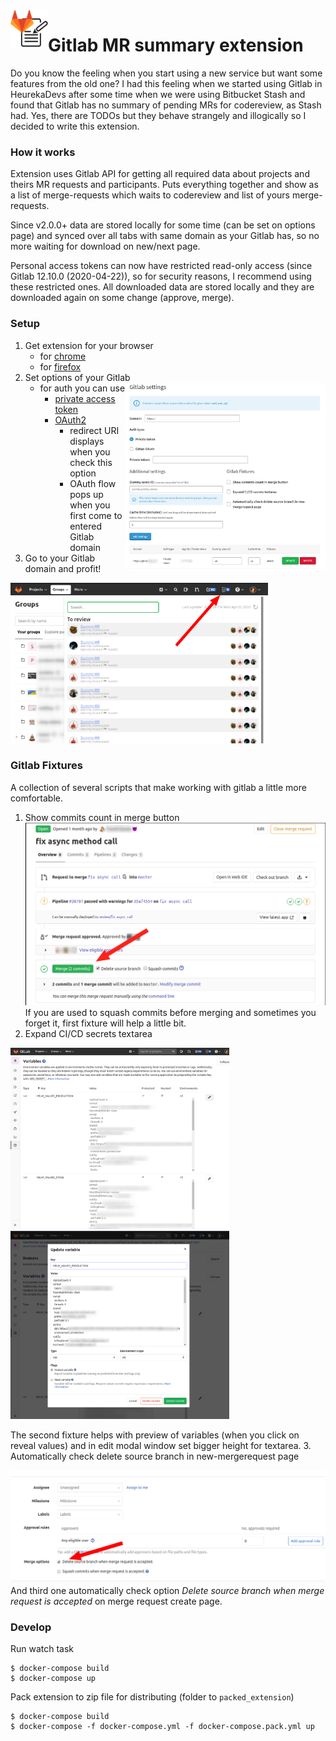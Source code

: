 <img align="left" width="60" height="60" src="images/readme/icon.png">

# Gitlab MR summary extension

Do you know the feeling when you start using a new service but want some features from the old one? I had this feeling when we started using Gitlab in HeurekaDevs after some time when we were using Bitbucket Stash and found that Gitlab has no summary of pending MRs for codereview, as Stash had. Yes, there are TODOs but they behave strangely and illogically so I decided to write this extension.

### How it works
Extension uses Gitlab API for getting all required data about projects and theirs MR requests and participants. Puts everything together and show as a list of merge-requests which waits to codereview and list of yours merge-requests.  

Since v2.0.0+ data are stored locally for some time (can be set on options page) and synced over all tabs with same domain as your Gitlab has, so no more waiting for download on new/next page. 

Personal access tokens can now have restricted read-only access (since Gitlab 12.10.0 (2020-04-22)), so for security reasons, I recommend using these restricted ones. All downloaded data are stored locally and they are downloaded again on some change (approve, merge). 

### Setup
1. Get extension for your browser
    - for [chrome](https://chrome.google.com/webstore/detail/gitlab-mr-summary/gekiikmjljplpkcmheahicdcbblkafki)
    - for [firefox](https://addons.mozilla.org/en-US/firefox/addon/gitlab-mr-summary/)
2. Set options of your Gitlab
    <img align="right" width="320" height="300" src="images/readme/settings.png">
    - for auth you can use 
        - [private access token](https://docs.gitlab.com/ee/user/profile/personal_access_tokens.html)
        - [OAuth2](https://docs.gitlab.com/ee/integration/oauth_provider.html)
            - redirect URI displays when you check this option
            - OAuth flow pops up when you first come to entered Gitlab domain
3. Go to your Gitlab domain and profit!
<img width="412" height="257" src="images/readme/preview.png">


### Gitlab Fixtures
A collection of several scripts that make working with gitlab a little more comfortable.
1. Show commits count in merge button
![commits count](images/readme/fixture__commits-count.png)
If you are used to squash commits before merging and sometimes you forget it, first fixture will help a little bit.
2. Expand CI/CD secrets textarea
<p>
<img width="350" height="290" src="images/readme/fixture__expand-textarea.png">
<img width="350" height="301" src="images/readme/fixture__expand-textarea_2.png">
</p>
The second fixture helps with preview of variables (when you click on reveal values) and in edit modal window set bigger height for textarea.
3. Automatically check delete source branch in new-mergerequest page

![auto check delete branch](images/readme/fixture__auto-check-delete-branch.png)
And third one automatically check option *Delete source branch when merge request is accepted* on merge request create page.

### Develop
Run watch task 
```shell script
$ docker-compose build
$ docker-compose up
```
Pack extension to zip file for distributing (folder to `packed_extension`)
```shell script
$ docker-compose build
$ docker-compose -f docker-compose.yml -f docker-compose.pack.yml up
```
